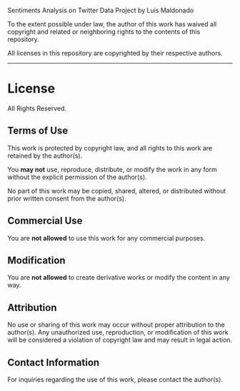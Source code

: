 Sentiments Analysis on Twitter Data Project by Luis Maldonado

To the extent possible under law, the author of this work has waived
all copyright and related or neighboring rights to the contents of this repository.

All licenses in this repository are copyrighted by their respective authors.

---

# License

All Rights Reserved.

## Terms of Use

This work is protected by copyright law, and all rights to this work are retained by the author(s).

You **may not** use, reproduce, distribute, or modify the work in any form without the explicit permission of the author(s).

No part of this work may be copied, shared, altered, or distributed without prior written consent from the author(s).

## Commercial Use

You are **not allowed** to use this work for any commercial purposes.

## Modification

You are **not allowed** to create derivative works or modify the content in any way.

## Attribution

No use or sharing of this work may occur without proper attribution to the author(s). Any unauthorized use, reproduction, or modification of this work will be considered a violation of copyright law and may result in legal action.

## Contact Information

For inquiries regarding the use of this work, please contact the author(s).
